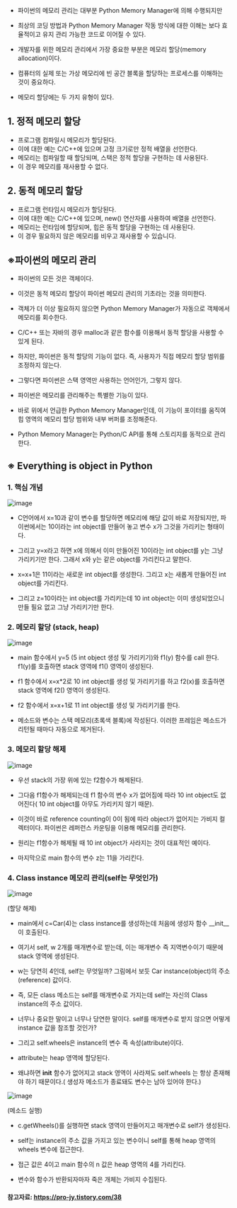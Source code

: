 

- 파이썬의 메모리 관리는 대부분 Python Memory Manager에 의해 수행되지만 
- 최상의 코딩 방법과 Python Memory Manager 작동 방식에 대한 이해는 보다 효율적이고 유지 관리 가능한 코드로 이어질 수 있다.

 

- 개발자를 위한 메모리 관리에서 가장 중요한 부분은 메모리 할당(memory allocation)이다. 
- 컴퓨터의 실제 또는 가상 메모리에 빈 공간 블록을 할당하는 프로세스를 이해하는 것이 중요하다. 
- 메모리 할당에는 두 가지 유형이 있다.


## 1. 정적 메모리 할당
- 프로그램 컴파일시 메모리가 할당된다. 
- 이에 대한 예는 C/C++에 있으며 고정 크기로만 정적 배열을 선언한다. 
- 메모리는 컴파일할 때 할당되며, 스택은 정적 할당을 구현하는 데 사용된다. 
- 이 경우 메모리를 재사용할 수 없다.

 

## 2. 동적 메모리 할당
- 프로그램 런타임시 메모리가 할당된다. 
- 이에 대한 예는 C/C++에 있으며, new() 연산자를 사용하여 배열을 선언한다. 
- 메모리는 런타임에 할당되며, 힙은 동적 할당을 구현하는 데 사용된다. 
- 이 경우 필요하지 않은 메모리를 비우고 재사용할 수 있습니다.

 

## ※파이썬의 메모리 관리
- 파이썬의 모든 것은 객체이다. 
- 이것은 동적 메모리 할당이 파이썬 메모리 관리의 기초라는 것을 의미한다. 
- 객체가 더 이상 필요하지 않으면 Python Memory Manager가 자동으로 객체에서 메모리를 회수한다. 
- C/C++ 또는 자바의 경우 malloc과 같은 함수를 이용해서 동적 할당을 사용할 수 있게 된다. 
- 하지만, 파이썬은 동적 할당의 기능이 없다. 즉, 사용자가 직접 메모리 할당 범위를 조정하지 않는다. 

 

- 그렇다면 파이썬은 스택 영역만 사용하는 언어인가, 그렇지 않다. 
- 파이썬은 메모리를 관리해주는 특별한 기능이 있다. 
- 바로 위에서 언급한 Python Memory Manager인데, 이 기능이 포이터를 움직여 힙 영역의 메모리 할당 범위와 내부 버퍼를 조정해준다. 
- Python Memory Manager는 Python/C API를 통해 스토리지를 동적으로 관리한다. 

 

## ※ Everything is object in Python
 
### 1. 핵심 개념

![image](https://user-images.githubusercontent.com/15938354/159004500-af9448d1-9827-4988-9938-f55048d51709.png)

- C언어에서 x=10과 같이 변수를 할당하면 메모리에 해당 값이 바로 저장되지만, 파이썬에서는 10이라는 int object를 만들어 놓고 변수 x가 그것을 가리키는 형태이다. 
- 그리고 y=x라고 하면 x에 의해서 이미 만들어진 10이라는 int object를 y는 그냥 가리키기만 한다. 그래서 x와 y는 같은 object를 가리킨다고 말한다.

- x=x+1은 11이라는 새로운 int object를 생성한다. 그리고 x는 새롭게 만들어진 int object를 가리킨다. 
- 그리고 z=10이라는 int object를 가리키는데 10 int object는 이미 생성되었으니 만들 필요 없고 그냥 가리키기만 한다. 

 

### 2. 메모리 할당 (stack, heap)

![image](https://user-images.githubusercontent.com/15938354/159004542-50e34b47-4f76-4fe0-ac07-f7789a023ee9.png)


- main 함수에서 y=5 (5 int object 생성 및 가리키기)와 f1(y) 함수를 call 한다. f1(y)를 호출하면 stack 영역에 f1() 영역이 생성된다. 

- f1 함수에서 x=x*2로 10 int object를 생성 및 가리키기를 하고 f2(x)를 호출하면 stack 영역에 f2() 영역이 생성된다.

- f2 함수에서 x=x+1로 11 int object를 생성 및 가리키기를 한다.

- 메소드와 변수는 스택 메모리(초록색 블록)에 작성된다. 이러한 프레임은 메소드가 리턴될 때마다 자동으로 제거된다.

 

### 3. 메모리 할당 해제

![image](https://user-images.githubusercontent.com/15938354/159004564-ede0425c-723e-4157-90f8-7789cbfa4194.png)

- 우선 stack의 가장 위에 있는 f2함수가 해제된다.

- 그다음 f1함수가 해제되는데 f1 함수의 변수 x가 없어짐에 따라 10 int object도 없어진다( 10 int object를 아무도 가리키지 않기 때문). 
- 이것이 바로 reference counting이 0이 됨에 따라 object가 없어지는 가비지 컬렉터이다. 파이썬은 레퍼런스 카운팅을 이용해 메모리를 관리한다. 
- 원리는 f1함수가 해제될 때 10 int object가 사라지는 것이 대표적인 예이다.

- 마지막으로 main 함수의 변수 z는 11을 가리킨다.

 

### 4. Class instance 메모리 관리(self는 무엇인가)

![image](https://user-images.githubusercontent.com/15938354/159004584-bca8ff4f-c6f8-46ff-9a1f-50112cc646b8.png)


(할당 해제)
- main에서 c=Car(4)는 class instance를 생성하는데 처음에 생성자 함수 __init__이 호출된다. 
- 여기서 self, w 2개를 매개변수로 받는데, 이는 매개변수 즉 지역변수이기 때문에 stack 영역에 생성된다.

- w는 당연히 4인데, self는 무엇일까? 그림에서 보듯 Car instance(object)의 주소(reference) 값이다. 
- 즉, 모든 class 메소드는 self를 매개변수로 가지는데 self는 자신의 Class instance의 주소 값이다.
- 너무나 중요한 말이고 너무나 당연한 말이다. self를 매개변수로 받지 않으면 어떻게 instance 값을 참조할 것인가?

- 그리고 self.wheels은 instance의 변수 즉 속성(attribute)이다. 
- attribute는 heap 영역에 할당된다. 
- 왜냐하면 __init__ 함수가 없어지고 stack 영역이 사라져도 self.wheels 는 항상 존재해야 하기 때문이다.( 생성자 메소드가 종료돼도 변수는 남아 있어야 한다.)

![image](https://user-images.githubusercontent.com/15938354/159004625-9e2c4409-44be-4a24-bd46-3f6d2533deed.png)

 


(메소드 실행)
 

- c.getWheels()를 실행하면 stack 영역이 만들어지고 매개변수로 self가 생성된다. 
- self는 instance의 주소 값을 가지고 있는 변수이니 self를 통해 heap 영역의 wheels 변수에 접근한다. 
- 접근 값은 4이고 main 함수의 n 값은 heap 영역의 4를 가리킨다. 

- 변수와 함수가 반환되자마자 죽은 개체는 가비지 수집된다.



#### 참고자료: https://pro-jy.tistory.com/38

